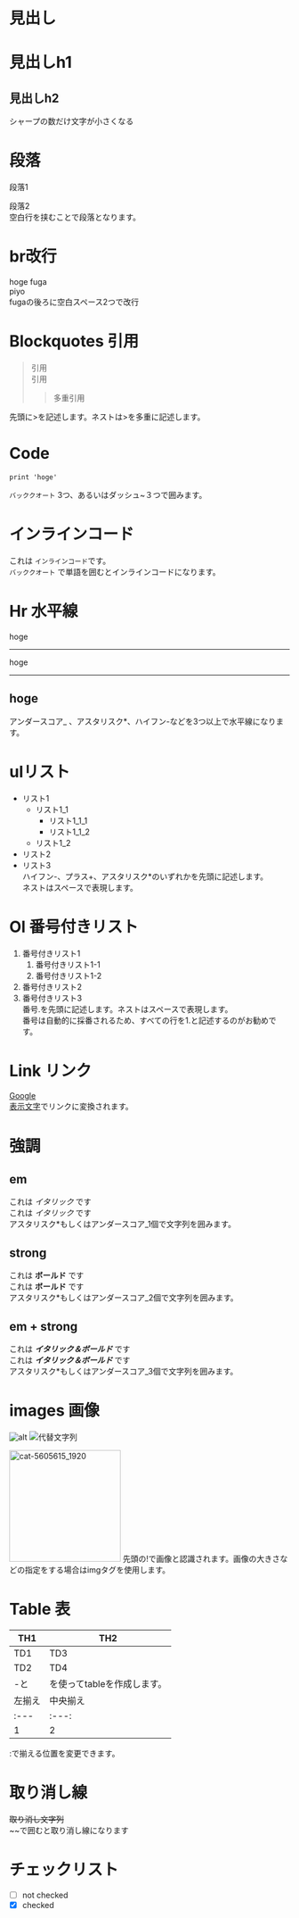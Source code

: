 # 見出し
# 見出しh1
## 見出しh2  
シャープの数だけ文字が小さくなる


# 段落
段落1

段落2  
空白行を挟むことで段落となります。


# br改行
hoge
fuga  
piyo  
fugaの後ろに空白スペース2つで改行


# Blockquotes 引用
> 引用  
> 引用
>> 多重引用  

先頭に>を記述します。ネストは>を多重に記述します。


# Code
```
print 'hoge'
```
`バッククオート` 3つ、あるいはダッシュ~３つで囲みます。


# インラインコード
これは `インラインコード`です。  
`バッククオート` で単語を囲むとインラインコードになります。


# Hr 水平線
hoge
***
hoge
___
hoge
---
アンダースコア_ 、アスタリスク*、ハイフン-などを3つ以上で水平線になります。


# ulリスト
- リスト1
    - リスト1_1
        - リスト1_1_1
        - リスト1_1_2
    - リスト1_2
- リスト2
- リスト3  
ハイフン-、プラス+、アスタリスク*のいずれかを先頭に記述します。  
ネストはスペースで表現します。


# Ol 番号付きリスト
1. 番号付きリスト1
    1. 番号付きリスト1-1
    1. 番号付きリスト1-2
1. 番号付きリスト2
1. 番号付きリスト3  
番号.を先頭に記述します。ネストはスペースで表現します。  
番号は自動的に採番されるため、すべての行を1.と記述するのがお勧めです。


# Link リンク
[Google](https://www.google.co.jp/)  
[表示文字](URL)でリンクに変換されます。


# 強調
## em
これは *イタリック* です  
これは _イタリック_ です  
アスタリスク*もしくはアンダースコア_1個で文字列を囲みます。

## strong
これは **ボールド** です  
これは __ボールド__ です  
アスタリスク*もしくはアンダースコア_2個で文字列を囲みます。

## em + strong
これは ***イタリック＆ボールド*** です  
これは ___イタリック＆ボールド___ です  
アスタリスク*もしくはアンダースコア_3個で文字列を囲みます。


# images 画像
![alt](cat-5605615_1920.jpg)
![代替文字列](cat-5605615_1920.jpg "タイトル")

<img src="cat-5605615_1920.jpg" alt="cat-5605615_1920" title="attach:cat" width="200" height="200">
先頭の!で画像と認識されます。画像の大きさなどの指定をする場合はimgタグを使用します。


# Table 表
| TH1 | TH2 |
----|---- 
| TD1 | TD3 |
| TD2 | TD4 |  
-と|を使ってtableを作成します。  
| 左揃え | 中央揃え | 右揃え |
|:---|:---:|---:|
| 1 | 2 | 3 |  
:で揃える位置を変更できます。


# 取り消し線
~~取り消し文字列~~  
~~で囲むと取り消し線になります


# チェックリスト
- [ ] not checked
- [x] checked